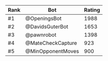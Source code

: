 Rank|Bot|Rating
---|---|---
#1|@OpeningsBot|1988
#2|@DavidsGuterBot|1653
#3|@pawnrobot|1398
#4|@MateCheckCapture|923
#5|@MinOpponentMoves|900
